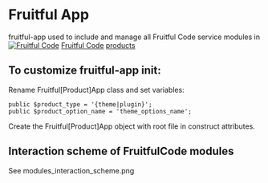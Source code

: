 # Fruitful App 

fruitful-app used to include and manage all Fruitful Code service modules in [![Fruitful Code](https://fruitfulcode.com/wp-content/uploads/2018/07/favicon_trpr16x16.png)](https://fruitfulcode.com) [Fruitful Code](https://fruitfulcode.com) [products](https://fruitfulcode.com/products/)

## To customize fruitful-app init:

Rename Fruitful[Product]App class and set variables:

	public $product_type = '{theme|plugin}';
	public $product_option_name = 'theme_options_name';

Create the Fruitful[Product]App object with root file in construct attributes.

## Interaction scheme of FruitfulCode modules

See modules_interaction_scheme.png